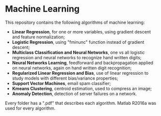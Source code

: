 # Machine Learning

This repository contains the following algorithms of machine learning:
* __Linear Regression__, for one or more variables, using gradient descent and feature normalization;
* __Logistic Regression__, using "fminunc" function instead of gradient descent;
* __Multiclass Classification and Neural Networks__, one vs all logistic regression and neural networks to recognize hand written digits;
* __Neural Networks Learning__, feedforward and backpropagation applied on neural networks, again on hand written digit recognition;
* __Regularized Linear Regression and Bias__, use of linear regression to study models with different bias/variance properties;
* __Support Vector Machines__, email spam classifier;
* __Kmeans Clustering__, centroid estimation, used to compress an image;
* __Anomaly Detection__, detection of server failures on a network.

Every folder has a ".pdf" that describes each algorithm. Matlab R2016a was used for every algorithm.